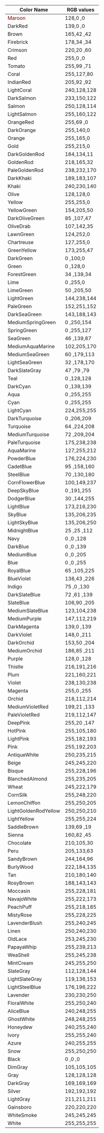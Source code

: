 | Color Name           | RGB values  |
| -------------------- | ----------- |
| <span style="color:Maroon"/>Maroon               | 128,0  ,0   |
| DarkRed              | 139,0  ,0   |
| Brown                | 165,42 ,42  |
| Firebrick            | 178,34 ,34  |
| Crimson              | 220,20 ,60  |
| Red                  | 255,0  ,0   |
| Tomato               | 255,99 ,71  |
| Coral                | 255,127,80  |
| IndianRed            | 205,92 ,92  |
| LightCoral           | 240,128,128 |
| DarkSalmon           | 233,150,122 |
| Salmon               | 250,128,114 |
| LightSalmon          | 255,160,122 |
| OrangeRed            | 255,69 ,0   |
| DarkOrange           | 255,140,0   |
| Orange               | 255,165,0   |
| Gold                 | 255,215,0   |
| DarkGoldenRod        | 184,134,11  |
| GoldenRod            | 218,165,32  |
| PaleGoldenRod        | 238,232,170 |
| DarkKhaki            | 189,183,107 |
| Khaki                | 240,230,140 |
| Olive                | 128,128,0   |
| Yellow               | 255,255,0   |
| YellowGreen          | 154,205,50  |
| DarkOliveGreen       | 85 ,107,47  |
| OliveDrab            | 107,142,35  |
| LawnGreen            | 124,252,0   |
| Chartreuse           | 127,255,0   |
| GreenYellow          | 173,255,47  |
| DarkGreen            | 0  ,100,0   |
| Green                | 0  ,128,0   |
| ForestGreen          | 34 ,139,34  |
| Lime                 | 0  ,255,0   |
| LimeGreen            | 50 ,205,50  |
| LightGreen           | 144,238,144 |
| PaleGreen            | 152,251,152 |
| DarkSeaGreen         | 143,188,143 |
| MediumSpringGreen    | 0  ,250,154 |
| SpringGreen          | 0  ,255,127 |
| SeaGreen             | 46 ,139,87  |
| MediumAquaMarine     | 102,205,170 |
| MediumSeaGreen       | 60 ,179,113 |
| LightSeaGreen        | 32 ,178,170 |
| DarkSlateGray        | 47 ,79 ,79  |
| Teal                 | 0  ,128,128 |
| DarkCyan             | 0  ,139,139 |
| Aqua                 | 0  ,255,255 |
| Cyan                 | 0  ,255,255 |
| LightCyan            | 224,255,255 |
| DarkTurquoise        | 0  ,206,209 |
| Turquoise            | 64 ,224,208 |
| MediumTurquoise      | 72 ,209,204 |
| PaleTurquoise        | 175,238,238 |
| AquaMarine           | 127,255,212 |
| PowderBlue           | 176,224,230 |
| CadetBlue            | 95 ,158,160 |
| SteelBlue            | 70 ,130,180 |
| CornFlowerBlue       | 100,149,237 |
| DeepSkyBlue          | 0  ,191,255 |
| DodgerBlue           | 30 ,144,255 |
| LightBlue            | 173,216,230 |
| SkyBlue              | 135,206,235 |
| LightSkyBlue         | 135,206,250 |
| MidnightBlue         | 25 ,25 ,112 |
| Navy                 | 0  ,0  ,128 |
| DarkBlue             | 0  ,0  ,139 |
| MediumBlue           | 0  ,0  ,205 |
| Blue                 | 0  ,0  ,255 |
| RoyalBlue            | 65 ,105,225 |
| BlueViolet           | 138,43 ,226 |
| Indigo               | 75 ,0  ,130 |
| DarkSlateBlue        | 72 ,61 ,139 |
| SlateBlue            | 106,90 ,205 |
| MediumSlateBlue      | 123,104,238 |
| MediumPurple         | 147,112,219 |
| DarkMagenta          | 139,0  ,139 |
| DarkViolet           | 148,0  ,211 |
| DarkOrchid           | 153,50 ,204 |
| MediumOrchid         | 186,85 ,211 |
| Purple               | 128,0  ,128 |
| Thistle              | 216,191,216 |
| Plum                 | 221,160,221 |
| Violet               | 238,130,238 |
| Magenta              | 255,0  ,255 |
| Orchid               | 218,112,214 |
| MediumVioletRed      | 199,21 ,133 |
| PaleVioletRed        | 219,112,147 |
| DeepPink             | 255,20 ,147 |
| HotPink              | 255,105,180 |
| LightPink            | 255,182,193 |
| Pink                 | 255,192,203 |
| AntiqueWhite         | 250,235,215 |
| Beige                | 245,245,220 |
| Bisque               | 255,228,196 |
| BlanchedAlmond       | 255,235,205 |
| Wheat                | 245,222,179 |
| CornSilk             | 255,248,220 |
| LemonChiffon         | 255,250,205 |
| LightGoldenRodYellow | 250,250,210 |
| LightYellow          | 255,255,224 |
| SaddleBrown          | 139,69 ,19  |
| Sienna               | 160,82 ,45  |
| Chocolate            | 210,105,30  |
| Peru                 | 205,133,63  |
| SandyBrown           | 244,164,96  |
| BurlyWood            | 222,184,135 |
| Tan                  | 210,180,140 |
| RosyBrown            | 188,143,143 |
| Moccasin             | 255,228,181 |
| NavajoWhite          | 255,222,173 |
| PeachPuff            | 255,218,185 |
| MistyRose            | 255,228,225 |
| LavenderBlush        | 255,240,245 |
| Linen                | 250,240,230 |
| OldLace              | 253,245,230 |
| PapayaWhip           | 255,239,213 |
| WeaShell             | 255,245,238 |
| MintCream            | 245,255,250 |
| SlateGray            | 112,128,144 |
| LightSlateGray       | 119,136,153 |
| LightSteelBlue       | 176,196,222 |
| Lavender             | 230,230,250 |
| FloralWhite          | 255,250,240 |
| AliceBlue            | 240,248,255 |
| GhostWhite           | 248,248,255 |
| Honeydew             | 240,255,240 |
| Ivory                | 255,255,240 |
| Azure                | 240,255,255 |
| Snow                 | 255,250,250 |
| Black                | 0  ,0  ,0   |
| DimGray              | 105,105,105 |
| Gray                 | 128,128,128 |
| DarkGray             | 169,169,169 |
| Silver               | 192,192,192 |
| LightGray            | 211,211,211 |
| Gainsboro            | 220,220,220 |
| WhiteSmoke           | 245,245,245 |
| White                | 255,255,255 |
